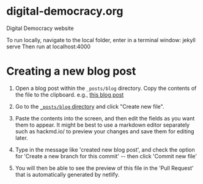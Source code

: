 # digital-democracy.org
Digital Democracy website

To run locally, navigate to the local folder, enter in a terminal window: jekyll serve
Then run at localhost:4000

# Creating a new blog post

1. Open a blog post within the `_posts/blog` directory. Copy the contents of the file to the
   clipboard. e.g., [this blog post](https://raw.githubusercontent.com/digidem/digital-democracy.org/master/_posts/blog/2019-12-11-surveillance.md)

2. Go to the [`_posts/blog`
   directory](https://github.com/digidem/digital-democracy.org/tree/master/_posts/blog) and click "Create new file".

3. Paste the contents into the screen, and then edit the fields as you want
   them to appear. It might be best to use a markdown editor separately such as
hackmd.io/ to preview your changes and save them for editing later.

4. Type in the message like 'created new blog post', and check the option for 'Create a new
   branch for this commit' -- then click 'Commit new file'

5. You will then be able to see the preview of this file in the 'Pull Request'
   that is automatically generated by netlify.

